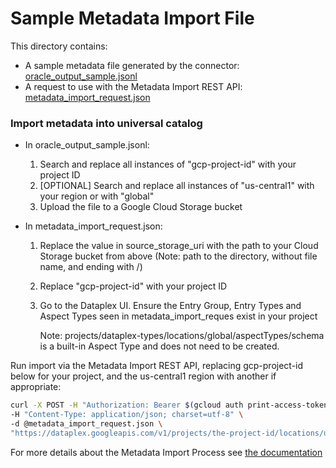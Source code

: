 # Sample Metadata Import File
This directory contains:
 * A sample metadata file generated by the connector: [oracle_output_sample.jsonl](oracle_output_sample.jsonl)
 * A request to use with the Metadata Import REST API: [metadata_import_request.json](metadata_import_request.json)

### Import metadata into universal catalog

* In oracle_output_sample.jsonl: 
    1. Search and replace all instances of "gcp-project-id" with your project ID
    2. [OPTIONAL] Search and replace all instances of "us-central1" with your region or with "global" 
    3. Upload the file to a Google Cloud Storage bucket

* In metadata_import_request.json:
    1. Replace the value in source_storage_uri with the path to your Cloud Storage bucket from above (Note: path to the directory, without file name, and ending with /)
    2. Replace "gcp-project-id" with your project ID
    3. Go to the Dataplex UI. Ensure the Entry Group, Entry Types and Aspect Types seen in metadata_import_reques exist in your project
        
        Note: projects/dataplex-types/locations/global/aspectTypes/schema is a built-in Aspect Type and does not need to be created.

Run import via the Metadata Import REST API, replacing gcp-project-id below for your project, and the us-central1 region with another if appropriate:

```bash
curl -X POST -H "Authorization: Bearer $(gcloud auth print-access-token)" \
-H "Content-Type: application/json; charset=utf-8" \
-d @metadata_import_request.json \
"https://dataplex.googleapis.com/v1/projects/the-project-id/locations/us-central1/metadataJobs?metadataJobId=a001"
```

For more details about the Metadata Import Process see [the documentation](https://cloud.google.com/dataplex/docs/import-metadata#import-metadata)
